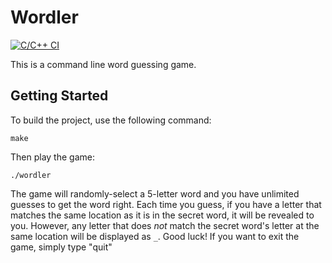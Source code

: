 # Wordler

[![C/C++ CI](https://github.com/ornorth/Wordler/actions/workflows/c-cpp.yml/badge.svg)](https://github.com/ornorth/Wordler/actions/workflows/c-cpp.yml)

This is a command line word guessing game.

## Getting Started

To build the project, use the following command:

```
make
```

Then play the game:

```
./wordler
```

The game will randomly-select a 5-letter word and you have unlimited guesses to get the word right. Each time you guess, if you have a letter that matches the same location as it is in the secret word, it will be revealed to you. However, any letter that does *not* match the secret word's letter at the same location will be displayed as `_`. Good luck!
If you want to exit the game, simply type "quit"

